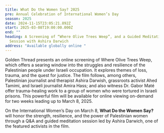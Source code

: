```yaml
---
title: What Do the Women Say? 2025
pre: Annual Celebration of International Women’s Day
season: 2025
date: 2024-11-15T23:05:21.892Z
start: 2025-03-08T19:00:00.000Z
end: ""
heading: A Screening of “Where Olive Trees Weep”, and a Guided Meditation
  Session with Ashira Darwich
address: "Available globally online "
---
```

Golden Thread presents an online screening of Where Olive Trees Weep, which offers a searing window into the struggles and resilience of the Palestinian people under Israeli occupation. It explores themes of loss, trauma, and the quest for justice. The film follows, among others, Palestinian journalist and therapist Ashira Darwish, grassroots activist Ahed Tamimi, and Israeli journalist Amira Hass; and also witness Dr. Gabor Maté offer trauma-healing work to a group of women who were tortured in Israeli prisons. This powerful film will be available for online viewing on-demand for two weeks leading up to March 8, 2025.

On the International Women’s Day on March 8, **What Do the Women Say?** will honor the strength, resilience, and the power of Palestinian women through a Q&A and guided meditation session led by Ashira Darwich, one of the featured activists in the film.